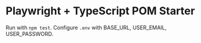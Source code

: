 # Playwright + TypeScript POM Starter

Run with `npm test`. Configure `.env` with BASE_URL, USER_EMAIL, USER_PASSWORD.
